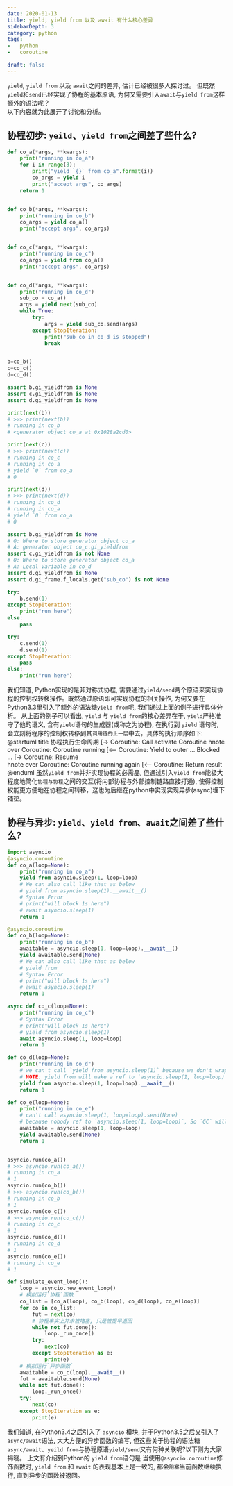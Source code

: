 ```yaml
---
date: 2020-01-13
title: yield, yield from 以及 await 有什么核心差异
sidebarDepth: 3
category: python
tags:
-   python
-   coroutine

draft: false
---
```

`yield`, `yield from` 以及 `await`之间的差异, 估计已经被很多人探讨过。 但既然`yield`和`send`已经实现了协程的基本原语, 为何又需要引入`await`与`yield from`这样额外的语法呢？   
以下内容就为此展开了讨论和分析。

## 协程初步: `yeild`、`yield from`之间差了些什么?

```python 
def co_a(*args, **kwargs):
    print("running in co_a")
    for i in range(3):
        print("yield `{}` from co_a".format(i))
        co_args = yield i
        print("accept args", co_args)
    return 1


def co_b(*args, **kwargs):
    print("running in co_b")
    co_args = yield co_a()
    print("accept args", co_args)


def co_c(*args, **kwargs):
    print("running in co_c")
    co_args = yield from co_a()
    print("accept args", co_args)


def co_d(*args, **kwargs):
    print("running in co_d")
    sub_co = co_a()
    args = yield next(sub_co)
    while True:
        try:
            args = yield sub_co.send(args)
        except StopIteration:
            print("sub_co in co_d is stopped")
            break


b=co_b()
c=co_c()
d=co_d()

assert b.gi_yieldfrom is None
assert c.gi_yieldfrom is None
assert d.gi_yieldfrom is None

print(next(b))
# >>> print(next(b))
# running in co_b
# <generator object co_a at 0x1028a2cd0>

print(next(c))
# >>> print(next(c))
# running in co_c
# running in co_a
# yield `0` from co_a
# 0

print(next(d))
# >>> print(next(d))
# running in co_d
# running in co_a
# yield `0` from co_a
# 0

assert b.gi_yieldfrom is None
# Q: Where to store generator object co_a
# A: generator object co_c.gi_yieldfrom
assert c.gi_yieldfrom is not None
# Q: Where to store generator object co_a
# A: Local Variable in co_d
assert d.gi_yieldfrom is None
assert d.gi_frame.f_locals.get("sub_co") is not None

try:
    b.send(1)
except StopIteration:
    print("run here")
else:
    pass

try:
    c.send(1)
    d.send(1)
except StopIteration:
    pass
else:
    print("run here")
```
我们知道, Python实现的是非对称式协程, 需要通过`yield/send`两个原语来实现协程的控制权转移操作。既然通过原语即可实现协程的相关操作, 为何又要在Python3.3里引入了额外的语法糖`yield from`呢, 我们通过上面的例子进行具体分析。
从上面的例子可以看出, `yield` 与 `yield from`的核心差异在于, `yield`严格准守了他的语义, 含有`yield`语句的生成器(或称之为协程), 在执行到 `yield` 语句时, 会立刻将程序的控制权转移到其`调用链的上一层`中去，具体的执行顺序如下:
@startuml
title 协程执行生命周期
[-> Coroutine: Call
activate Coroutine
hnote over Coroutine: Coroutine running
[<-- Coroutine: Yield to outer
... Blocked ...
[-> Coroutine: Resume  
hnote over Coroutine: Coroutine running again
[<-- Coroutine: Return result
@enduml
虽然`yield from`并非实现协程的必需品, 但通过引入`yield from`能极大程度地简化`协程与协程`之间的交互(将内部协程与外部控制链路直接打通), 使得控制权能更方便地在协程之间转移，这也为后继在python中实现实现异步(async)埋下铺垫。


## 协程与异步: `yield`、`yield from`、`await`之间差了些什么?
```python
import asyncio
@asyncio.coroutine
def co_a(loop=None):
    print("running in co_a")
    yield from asyncio.sleep(1, loop=loop)
    # We can also call like that as below
    # yield from asyncio.sleep(1).__await__()
    # Syntax Error
    # print("will block 1s here")
    # await asyncio.sleep(1)
    return 1

@asyncio.coroutine
def co_b(loop=None):
    print("running in co_b")
    awaitable = asyncio.sleep(1, loop=loop).__await__()
    yield awaitable.send(None)
    # We can also call like that as below
    # yield from 
    # Syntax Error
    # print("will block 1s here")
    # await asyncio.sleep(1)
    return 1

async def co_c(loop=None):
    print("running in co_c")
    # Syntax Error
    # print("will block 1s here")
    # yield from asyncio.sleep(1)
    await asyncio.sleep(1, loop=loop)
    return 1

def co_d(loop=None):
    print("running in co_d")
    # we can't call `yield from asyncio.sleep(1)` because we don't wraper this function with @asyncio.coroutine
    # NOTE: yield from will make a ref to `asyncio.sleep(1, loop=loop)` by `gi_yieldfrom`
    yield from asyncio.sleep(1, loop=loop).__await__()
    return 1

def co_e(loop=None):
    print("running in co_e")
    # can't call asyncio.sleep(1, loop=loop).send(None)
    # because nobody ref to `asyncio.sleep(1, loop=loop)`, So `GC` will cancle the task
    awaitable = asyncio.sleep(1, loop=loop)
    yield awaitable.send(None)
    return 1


asyncio.run(co_a())
# >>> asyncio.run(co_a())
# running in co_a
# 1
asyncio.run(co_b())
# >>> asyncio.run(co_b())
# running in co_b
# 1
asyncio.run(co_c())
# >>> asyncio.run(co_c())
# running in co_c
# 1
asyncio.run(co_d())
# running in co_d
# 1
asyncio.run(co_e())
# running in co_e
# 1

def simulate_event_loop():
    loop = asyncio.new_event_loop()
    # 模拟运行`协程`函数
    co_list = [co_a(loop), co_b(loop), co_d(loop), co_e(loop)]
    for co in co_list:
        fut = next(co)
        # 协程事实上并未被堵塞, 只是被提早返回
        while not fut.done():
            loop._run_once()
        try:
            next(co)
        except StopIteration as e:
            print(e)
    # 模拟运行`异步函数`
    awaitable = co_c(loop).__await__()
    fut = awaitable.send(None)
    while not fut.done():
        loop._run_once()
    try:
        next(co)
    except StopIteration as e:
        print(e)
```
我们知道, 在Python3.4之后引入了 `asyncio` 模块, 并于Python3.5之后又引入了`async/await`语法, 大大方便的异步函数的编写, 但这些关于协程的语法糖`async/await`、`yeild from`与协程原语`yield/send`又有何种关联呢?以下则为大家揭晓。
上文有介绍到Python的 `yield from`语句是
当使用`@asyncio.coroutine`修饰函数时, `yield from` 和 `await` 的表现基本上是一致的, 都会`阻塞`当前函数继续执行, 直到异步的函数被返回。   
